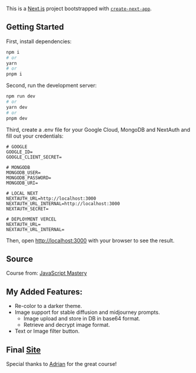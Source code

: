 This is a [Next.js](https://nextjs.org/) project bootstrapped with [`create-next-app`](https://github.com/vercel/next.js/tree/canary/packages/create-next-app).

## Getting Started

First, install dependencies:

```bash
npm i
# or
yarn
# or
pnpm i
```

Second, run the development server:

```bash
npm run dev
# or
yarn dev
# or
pnpm dev
```

Third, create a .env file for your Google Cloud, MongoDB and NextAuth and fill out your credentials:

```.env
# GOOGLE 
GOOGLE_ID=
GOOGLE_CLIENT_SECRET=

# MONGODB 
MONGODB_USER=
MONGODB_PASSWORD=
MONGODB_URI=

# LOCAL NEXT
NEXTAUTH_URL=http://localhost:3000
NEXTAUTH_URL_INTERNAL=http://localhost:3000
NEXTAUTH_SECRET=

# DEPLOYMENT VERCEL
NEXTAUTH_URL=
NEXTAUTH_URL_INTERNAL=  
```

Then, open [http://localhost:3000](http://localhost:3000) with your browser to see the result.

## Source

Course from: [JavaScript Mastery](https://www.youtube.com/watch?v=wm5gMKuwSYk&t=11502s&ab_channel=JavaScriptMastery)


## My Added Features:

- Re-color to a darker theme.
- Image support for stable diffusion and midjourney prompts.
    - Image upload and store in DB in base64 format.
    - Retrieve and decrypt image format.
- Text or Image filter button.



## Final [Site](https://promptopia-next-js-course.vercel.app)


Special thanks to [Adrian](https://github.com/adrianhajdin) for the great course!
